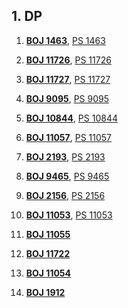 ## 1. DP

1. [**BOJ 1463**](https://www.acmicpc.net/problem/1463), 
[PS 1463](https://github.com/kimhyeon/PS/blob/master/src/DP_1/PS1463.java)

2. [**BOJ 11726**](https://www.acmicpc.net/problem/11726), 
[PS 11726](https://github.com/kimhyeon/PS/blob/master/src/DP_1/PS11726.java)

3. [**BOJ 11727**](https://www.acmicpc.net/problem/11727), 
[PS 11727](https://github.com/kimhyeon/PS/blob/master/src/DP_1/PS11727.java)

4. [**BOJ 9095**](https://www.acmicpc.net/problem/9095), 
[PS 9095](https://github.com/kimhyeon/PS/blob/master/src/DP_1/PS9095.java)

5. [**BOJ 10844**](https://www.acmicpc.net/problem/10844), 
[PS 10844](https://github.com/kimhyeon/PS/blob/master/src/DP_1/PS10844.java)

6. [**BOJ 11057**](https://www.acmicpc.net/problem/10844), 
[PS 11057](https://github.com/kimhyeon/PS/blob/master/src/DP_1/PS11057.java)

7. [**BOJ 2193**](https://www.acmicpc.net/problem/2193),
[PS 2193](https://github.com/kimhyeon/PS/blob/master/src/DP_1/PS2193.java)

8. [**BOJ 9465**](https://www.acmicpc.net/problem/9465),
[PS 9465](https://github.com/kimhyeon/PS/blob/master/src/DP_1/PS9465.java)

9. [**BOJ 2156**](https://www.acmicpc.net/problem/2156),
[PS 2156](https://github.com/kimhyeon/PS/blob/master/src/DP_1/PS2156.java)

10. [**BOJ 11053**](https://www.acmicpc.net/problem/11053),
[PS 11053](https://github.com/kimhyeon/PS/blob/master/src/DP_1/PS11053.java)

11. [**BOJ 11055**](https://www.acmicpc.net/problem/11055)

12. [**BOJ 11722**](https://www.acmicpc.net/problem/11722)

13. [**BOJ 11054**](https://www.acmicpc.net/problem/11054)

14. [**BOJ 1912**](https://www.acmicpc.net/problem/1912)
